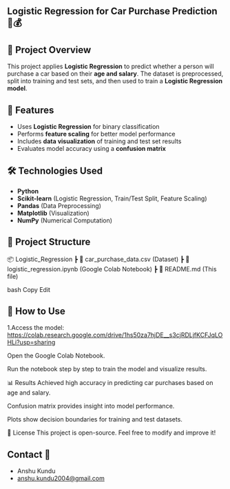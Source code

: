  ## Logistic Regression for Car Purchase Prediction 🚗💰

## 📌 Project Overview  
This project applies **Logistic Regression** to predict whether a person will purchase a car based on their **age and salary**. The dataset is preprocessed, split into training and test sets, and then used to train a **Logistic Regression model**.  



## 🚀 Features  
- Uses **Logistic Regression** for binary classification  
- Performs **feature scaling** for better model performance  
- Includes **data visualization** of training and test set results  
- Evaluates model accuracy using a **confusion matrix**  

## 🛠️ Technologies Used  
- **Python**  
- **Scikit-learn** (Logistic Regression, Train/Test Split, Feature Scaling)  
- **Pandas** (Data Preprocessing)  
- **Matplotlib** (Visualization)  
- **NumPy** (Numerical Computation)  

## 📂 Project Structure  
📦 Logistic_Regression
┣ 📜 car_purchase_data.csv (Dataset)
┣ 📜 logistic_regression.ipynb (Google Colab Notebook)
┣ 📜 README.md (This file)

bash
Copy
Edit

## 📌 How to Use  
1.Access the model: https://colab.research.google.com/drive/1hs50za7hjDE__s3cjRDLjfKCFJqLOHLi?usp=sharing 

Open the Google Colab Notebook.

Run the notebook step by step to train the model and visualize results.

📊 Results
Achieved high accuracy in predicting car purchases based on age and salary.

Confusion matrix provides insight into model performance.

Plots show decision boundaries for training and test datasets.

📜 License
This project is open-source. Feel free to modify and improve it!

## Contact 📧
* Anshu Kundu
* anshu.kundu2004@gmail.com
